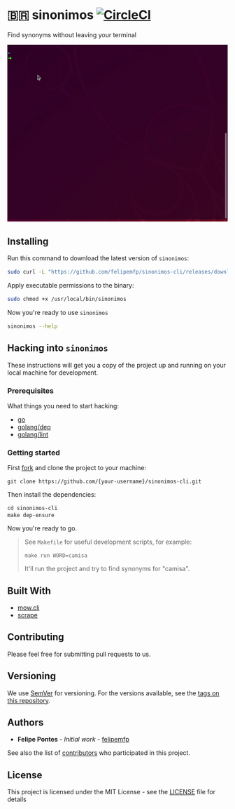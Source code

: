 # 🇧🇷 sinonimos [![CircleCI](https://circleci.com/gh/felipemfp/sinonimos-cli.svg?style=shield)](https://circleci.com/gh/felipemfp/sinonimos-cli)

Find synonyms without leaving your terminal

![Alt Text](sinonimos-peek.gif)

## Installing

Run this command to download the latest version of `sinonimos`:

```bash
sudo curl -L "https://github.com/felipemfp/sinonimos-cli/releases/download/v0.3.0/sinonimos" -o /usr/local/bin/sinonimos
```

Apply executable permissions to the binary:

```bash
sudo chmod +x /usr/local/bin/sinonimos
```

Now you're ready to use `sinonimos`

```bash
sinonimos --help
```

## Hacking into `sinonimos`

These instructions will get you a copy of the project up and running on your local machine for development.

### Prerequisites

What things you need to start hacking:

- [go](https://golang.org/doc/install)
- [golang/dep](https://github.com/golang/dep/blob/master/docs/installation.md)
- [golang/lint](https://github.com/golang/lint#installation)

### Getting started

First [fork](https://guides.github.com/activities/forking/) and clone the project to your machine:

```
git clone https://github.com/{your-username}/sinonimos-cli.git
```

Then install the dependencies:

```
cd sinonimos-cli
make dep-ensure
```

Now you're ready to go.

> See `Makefile` for useful development scripts, for example:
>
> ```
> make run WORD=camisa
> ```
>
> It'll run the project and try to find synonyms for "camisa".

## Built With

- [mow.cli](https://github.com/jawher/mow.cli)
- [scrape](https://github.com/yhat/scrape)

## Contributing

Please feel free for submitting pull requests to us.

## Versioning

We use [SemVer](http://semver.org/) for versioning. For the versions available, see the [tags on this repository](https://github.com/felipemfp/sinonimos-cli/tags).

## Authors

- **Felipe Pontes** - _Initial work_ - [felipemfp](https://github.com/felipemfp)

See also the list of [contributors](https://github.com/felipemfp/sinonimos-cli/contributors) who participated in this project.

## License

This project is licensed under the MIT License - see the [LICENSE](LICENSE) file for details
